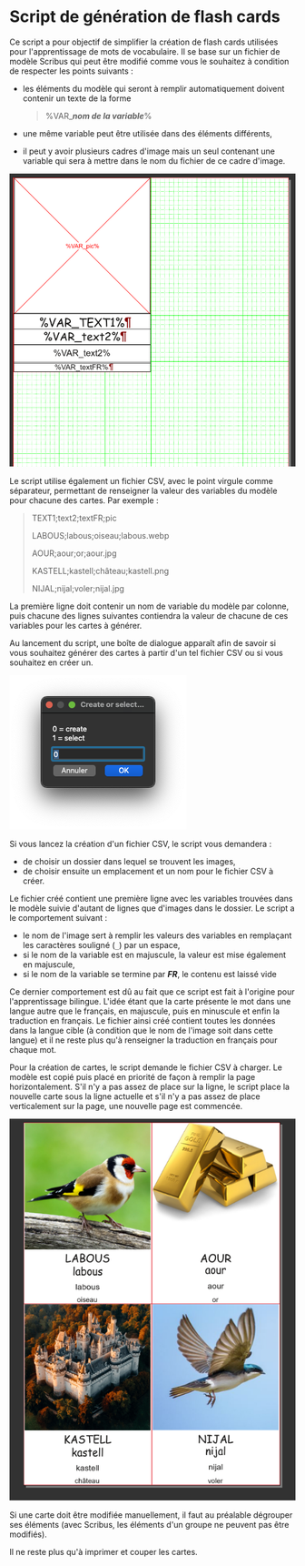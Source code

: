 # Script de génération de flash cards

Ce script a pour objectif de simplifier la création de flash cards utilisées pour l'apprentissage de mots de vocabulaire.
Il se base sur un fichier de modèle Scribus qui peut être modifié comme vous le souhaitez à condition de respecter les points suivants :
 - les éléments du modèle qui seront à remplir automatiquement doivent contenir un texte de la forme

    > %VAR_***nom de la variable***%

 - une même variable peut être utilisée dans des éléments différents,
 - il peut y avoir plusieurs cadres d'image mais un seul contenant une variable qui sera à mettre dans le nom du fichier de ce cadre d'image.

![Modèle de carte au format Scribus](doc/modele_scribus.png)

 Le script utilise également un fichier CSV, avec le point virgule comme séparateur, permettant de renseigner la valeur des variables du modèle pour chacune des cartes.
 Par exemple :

> TEXT1;text2;textFR;pic
>
> LABOUS;labous;oiseau;labous.webp
>
> AOUR;aour;or;aour.jpg
>
> KASTELL;kastell;château;kastell.png
>
> NIJAL;nijal;voler;nijal.jpg

 La première ligne doit contenir un nom de variable du modèle par colonne, puis chacune des lignes suivantes contiendra la valeur de chacune de ces variables pour les cartes à générer.

 Au lancement du script, une boîte de dialogue apparaît afin de savoir si vous souhaitez générer des cartes à partir d'un tel fichier CSV ou si vous souhaitez en créer un.

 ![Modèle de carte au format Scribus](doc/dialog_choice.png)

 Si vous lancez la création d'un fichier CSV, le script vous demandera :
  - de choisir un dossier dans lequel se trouvent les images,
  - de choisir ensuite un emplacement et un nom pour le fichier CSV à créer.

Le fichier créé contient une première ligne avec les variables trouvées dans le modèle suivie d'autant de lignes que d'images dans le dossier.
  Le script a le comportement suivant :
   - le nom de l'image sert à remplir les valeurs des variables en remplaçant les caractères souligné (`_`) par un espace,
   - si le nom de la variable est en majuscule, la valeur est mise également en majuscule,
   - si le nom de la variable se termine par ***FR***, le contenu est laissé vide

Ce dernier comportement est dû au fait que ce script est fait à l'origine pour l'apprentissage bilingue. L'idée étant que la carte présente le mot dans une langue autre que le français, en majuscule, puis en minuscule et enfin la traduction en français.
Le fichier ainsi créé contient toutes les données dans la langue cible (à condition que le nom de l'image soit dans cette langue) et il ne reste plus qu'à renseigner la traduction en français pour chaque mot.

Pour la création de cartes, le script demande le fichier CSV à charger.
Le modèle est copié puis placé en priorité de façon à remplir la page horizontalement. S'il n'y a pas assez de place sur la ligne, le script place la nouvelle carte sous la ligne actuelle et s'il n'y a pas assez de place verticalement sur la page, une nouvelle page est commencée.

 ![Modèle de carte au format Scribus](doc/result.png)

Si une carte doit être modifiée manuellement, il faut au préalable dégrouper ses éléments (avec Scribus, les éléments d'un groupe ne peuvent pas être modifiés).

Il ne reste plus qu'à imprimer et couper les cartes.
